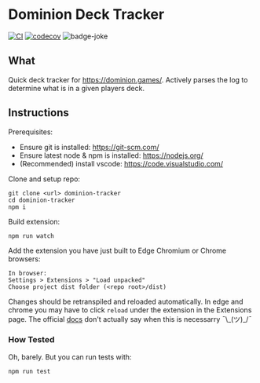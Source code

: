 # Dominion Deck Tracker

[![CI](https://github.com/JamesBurnside/dominion-tracker/workflows/CI/badge.svg)](https://github.com/JamesBurnside/dominion-tracker/actions?query=workflow%3ACI)
[![codecov](https://codecov.io/gh/JamesBurnside/dominion-tracker/branch/main/graph/badge.svg?token=PXTivJVNbk)](https://codecov.io/gh/JamesBurnside/dominion-tracker)
![badge-joke](https://img.shields.io/badge/number%20of%20contributions%20from%20jakob-0-red)

## What

Quick deck tracker for https://dominion.games/. Actively parses the log to determine what is in a given players deck.

## Instructions

Prerequisites:

- Ensure git is installed: https://git-scm.com/
- Ensure latest node & npm is installed: https://nodejs.org/
- (Recommended) install vscode: https://code.visualstudio.com/

Clone and setup repo:

```
git clone <url> dominion-tracker
cd dominion-tracker
npm i
```

Build extension:

```
npm run watch
```

Add the extension you have just built to Edge Chromium or Chrome browsers:

```
In browser:
Settings > Extensions > "Load unpacked"
Choose project dist folder (<repo root>/dist)
```

Changes should be retranspiled and reloaded automatically. In edge and chrome you may have to click `reload` under the extension in the Extensions page. The official [docs](https://docs.microsoft.com/en-us/microsoft-edge/extensions-chromium/getting-started/extension-sideloading) don't actually say when this is necessarry ¯\\\_(ツ)\_\/¯

### How Tested

Oh, barely. But you can run tests with:

```
npm run test
```
